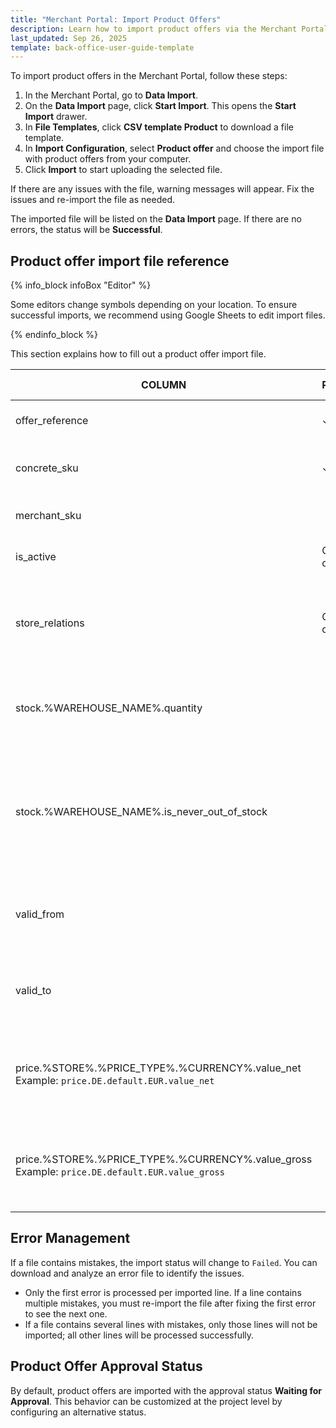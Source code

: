 ```yaml
---
title: "Merchant Portal: Import Product Offers"
description: Learn how to import product offers via the Merchant Portal.
last_updated: Sep 26, 2025
template: back-office-user-guide-template
---
```


To import product offers in the Merchant Portal, follow these steps:

1. In the Merchant Portal, go to **Data Import**.
2. On the **Data Import** page, click **Start Import**. This opens the **Start Import** drawer.
3. In **File Templates**, click **CSV template Product** to download a file template.
4. In **Import Configuration**, select **Product offer** and choose the import file with product offers from your computer.
5. Click **Import** to start uploading the selected file.

If there are any issues with the file, warning messages will appear. Fix the issues and re-import the file as needed.

The imported file will be listed on the **Data Import** page. If there are no errors, the status will be **Successful**.

## Product offer import file reference

{% info_block infoBox "Editor" %}

Some editors change symbols depending on your location. To ensure successful imports, we recommend using Google Sheets to edit import files.

{% endinfo_block %}

This section explains how to fill out a product offer import file.

| COLUMN                                                                                             | REQUIRED    | DATA TYPE | DATA EXAMPLE        | DATA EXPLANATION                                                                                                         |
|----------------------------------------------------------------------------------------------------|-------------|-----------|---------------------|--------------------------------------------------------------------------------------------------------------------------|
| offer_reference                                                                                    | ✓           | String    | offer418            | Unique identifier of the offer.                                                                                          |
| concrete_sku                                                                                       | ✓           | String    | 112_312526172       | SKU of the existing concrete product.                                                                                    |
| merchant_sku                                                                                       |             | String    | M10001              | Merchant custom SKU value.                                                                                               |
| is_active                                                                                          | Create only | Boolean   | 1                   | Can be active (1) or inactive (0).                                                                                       |
| store_relations                                                                                    | Create only | String    | DE;AT               | Product offer availability in stores. Supports multiple values separated by `;`.                                         |
| stock.%WAREHOUSE_NAME%.quantity                                                                    |             | Integer   | 10                  | Number of product offer items in stock for the specified warehouse.                                                      |
| stock.%WAREHOUSE_NAME%.is_never_out_of_stock                                                       |             | Boolean   | 1                   | Used for non-tangible products (e.g., software, services). Set to 1 (true) if the product offer never runs out of stock. |
| valid_from                                                                                         |             | Date      | 2025-12-01 00:00:00 | Start date of product offer availability in the `YYYY-MM-DD HH:MM:SS` format.                                            |
| valid_to                                                                                           |             | Date      | 2025-12-31 23:59:59 | End date of product offer availability in the `YYYY-MM-DD HH:MM:SS` format.                                              |
| price.%STORE%.%PRICE_TYPE%.%CURRENCY%.value_net <br> Example: `price.DE.default.EUR.value_net`     |             | Integer   | 10077               | NET price in cents, `PRICE_TYPE` can be `default` or `original`. <br> Example: `10077` = **100.77€**.                    |
| price.%STORE%.%PRICE_TYPE%.%CURRENCY%.value_gross <br> Example: `price.DE.default.EUR.value_gross` |             | Integer   | 10077               | Gross price in cents, `PRICE_TYPE` can be `default` or `original`. <br> Example: `10077` = **100.77€**.                  |



## Error Management

If a file contains mistakes, the import status will change to `Failed`. You can download and analyze an error file to identify the issues.

- Only the first error is processed per imported line. If a line contains multiple mistakes, you must re-import the file after fixing the first error to see the next one.
- If a file contains several lines with mistakes, only those lines will not be imported; all other lines will be processed successfully.

## Product Offer Approval Status

By default, product offers are imported with the approval status **Waiting for Approval**. This behavior can be customized at the project level by configuring an alternative status.
